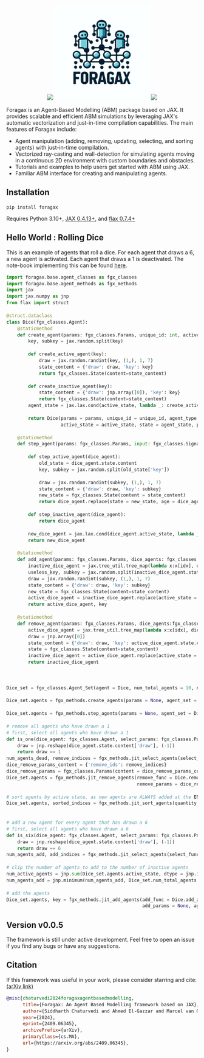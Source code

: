 <div align="center">
    <img src="https://github.com/i-m-iron-man/Foragax/blob/main/docs/assets/small_foragaing.gif" width="250"/>
    <img src="https://github.com/i-m-iron-man/Foragax/blob/main/docs/assets/foragax_logo.webp" width="250"/>
    <img src="https://github.com/i-m-iron-man/Foragax/blob/main/docs/assets/sheep_wolf.gif" width="250"/>
</div>



Foragax is an Agent-Based Modelling (ABM) package based on JAX. It provides scalable and efficient ABM simulations by leveraging JAX's automatic vectorization and just-in-time compilation capabilities. The main features of Foragax include:

 - Agent manipulation (adding, removing, updating, selecting, and sorting agents) with just-in-time compilation.
 - Vectorized ray-casting and wall-detection for simulating agents moving in a continuous 2D environment with custom boundaries and obstacles.
 - Tutorials and examples to help users get started with ABM using JAX.
 - Familiar ABM interface for creating and manipulating agents.

## Installation
```
pip install foragax
```
Requires Python 3.10+, [JAX 0.4.13+](https://jax.readthedocs.io/en/latest/quickstart.html), and [flax 0.7.4+](https://flax.readthedocs.io/en/latest/quick_start.html)

## Hello World : Rolling Dice
This is an example of agents that roll a dice.
For each agent that draws a 6, a new agent is activated.
Each agent that draws a 1 is deactivated.
The note-book implementing this can be found [here](https://github.com/i-m-iron-man/Foragax/blob/main/examples/hello_world/hello_world.ipynb).

```python
import foragax.base.agent_classes as fgx_classes
import foragax.base.agent_methods as fgx_methods
import jax
import jax.numpy as jnp
from flax import struct

@struct.dataclass
class Dice(fgx_classes.Agent):
    @staticmethod
    def create_agent(params: fgx_classes.Params, unique_id: int, active_state: int, agent_type: int, key:jax.random.PRNGKey):
        key, subkey = jax.random.split(key)
        
        def create_active_agent(key):
            draw = jax.random.randint(key, (1,), 1, 7)
            state_content = {'draw': draw, 'key': key}
            return fgx_classes.State(content=state_content)
        
        def create_inactive_agent(key):
            state_content = {'draw': jnp.array([0]), 'key': key}
            return fgx_classes.State(content=state_content)
        agent_state = jax.lax.cond(active_state, lambda _: create_active_agent(subkey), lambda _: create_inactive_agent(subkey), None)
        
        return Dice(params = params, unique_id = unique_id, agent_type = agent_type, 
                    active_state = active_state, state = agent_state, policy = None, age = 0.0)
    
    @staticmethod
    def step_agent(params: fgx_classes.Params, input: fgx_classes.Signal, dice_agent: fgx_classes.Agent):
        
        def step_active_agent(dice_agent):
            old_state = dice_agent.state.content
            key, subkey = jax.random.split(old_state['key'])
            
            draw = jax.random.randint(subkey, (1,), 1, 7)
            state_content = {'draw': draw, 'key': subkey}
            new_state = fgx_classes.State(content = state_content)
            return dice_agent.replace(state = new_state, age = dice_agent.age + 1.0)
        
        def step_inactive_agent(dice_agent):
            return dice_agent
        
        new_dice_agent = jax.lax.cond(dice_agent.active_state, lambda _: step_active_agent(dice_agent), lambda _: step_inactive_agent(dice_agent), None)
        return new_dice_agent
    
    @staticmethod
    def add_agent(params: fgx_classes.Params, dice_agents: fgx_classes.Agent, idx, key: jax.random.PRNGKey):
        inactive_dice_agent = jax.tree_util.tree_map(lambda x:x[idx], dice_agents)
        useless_key, subkey = jax.random.split(inactive_dice_agent.state.content['key'])
        draw = jax.random.randint(subkey, (1,), 1, 7)
        state_content = {'draw': draw, 'key': subkey}
        new_state = fgx_classes.State(content=state_content)
        active_dice_agent = inactive_dice_agent.replace(active_state = True, state = new_state)
        return active_dice_agent, key
    
    @staticmethod
    def remove_agent(params: fgx_classes.Params, dice_agents:fgx_classes.Agent, idx):
        active_dice_agent = jax.tree_util.tree_map(lambda x:x[idx], dice_agents)
        draw = jnp.array([0])
        state_content = {'draw': draw, 'key': active_dice_agent.state.content['key']}
        state = fgx_classes.State(content=state_content)
        inactive_dice_agent = active_dice_agent.replace(active_state = False, state = state)
        return inactive_dice_agent



Dice_set = fgx_classes.Agent_Set(agent = Dice, num_total_agents = 10, num_active_agents = 5, agent_type = 0)

Dice_set.agents = fgx_methods.create_agents(params = None, agent_set = Dice_set, key = jax.random.PRNGKey(0))

Dice_set.agents = fgx_methods.step_agents(params = None, agent_set = Dice_set, input=None)

# remove all agents who have drawn a 1
# first, select all agents who have drawn a 1
def is_one(dice_agent: fgx_classes.Agent, select_params: fgx_classes.Params):
    draw = jnp.reshape(dice_agent.state.content['draw'], (-1))
    return draw == 1
num_agents_dead, remove_indices = fgx_methods.jit_select_agents(select_func = is_one, select_params = None, agents = Dice_set.agents)
dice_remove_params_content = {'remove_ids': remove_indices}
dice_remove_params = fgx_classes.Params(content = dice_remove_params_content)
Dice_set.agents = fgx_methods.jit_remove_agents(remove_func = Dice.remove_agent, num_agents_remove = num_agents_dead, 
                                                remove_params = dice_remove_params, agents = Dice_set.agents)

# sort agents by active state, as new agents are ALWAYS added at the END of the set
Dice_set.agents, sorted_indices = fgx_methods.jit_sort_agents(quantity = Dice_set.agents.active_state, ascend = False, agents = Dice_set.agents)


# add a new agent for every agent that has drawn a 6
# first, select all agents who have drawn a 6
def is_six(dice_agent: fgx_classes.Agent, select_params: fgx_classes.Params):
    draw = jnp.reshape(dice_agent.state.content['draw'], (-1))
    return draw == 6
num_agents_add, add_indices = fgx_methods.jit_select_agents(select_func = is_six, select_params = None, agents = Dice_set.agents)

# clip the number of agents to add to the number of inactive agents
num_active_agents = jnp.sum(Dice_set.agents.active_state, dtype = jnp.int32)
num_agents_add = jnp.minimum(num_agents_add, Dice_set.num_total_agents - num_active_agents)

# add the agents
Dice_set.agents, key = fgx_methods.jit_add_agents(add_func = Dice.add_agent, num_agents_add = num_agents_add, 
                                                  add_params = None, agents = Dice_set.agents, key = None)


```
## Version v0.0.5
The framework is still under active development. Feel free to open an issue if you find any bugs or have any suggestions.

## Citation

If this framework was useful in your work, please consider starring and cite: [(arXiv link)](https://www.arxiv.org/abs/2409.06345v2)

```bibtex
@misc{chaturvedi2024foragaxagentbasedmodelling,
      title={Foragax: An Agent Based Modelling framework based on JAX}, 
      author={Siddharth Chaturvedi and Ahmed El-Gazzar and Marcel van Gerven},
      year={2024},
      eprint={2409.06345},
      archivePrefix={arXiv},
      primaryClass={cs.MA},
      url={https://arxiv.org/abs/2409.06345}, 
}
```

